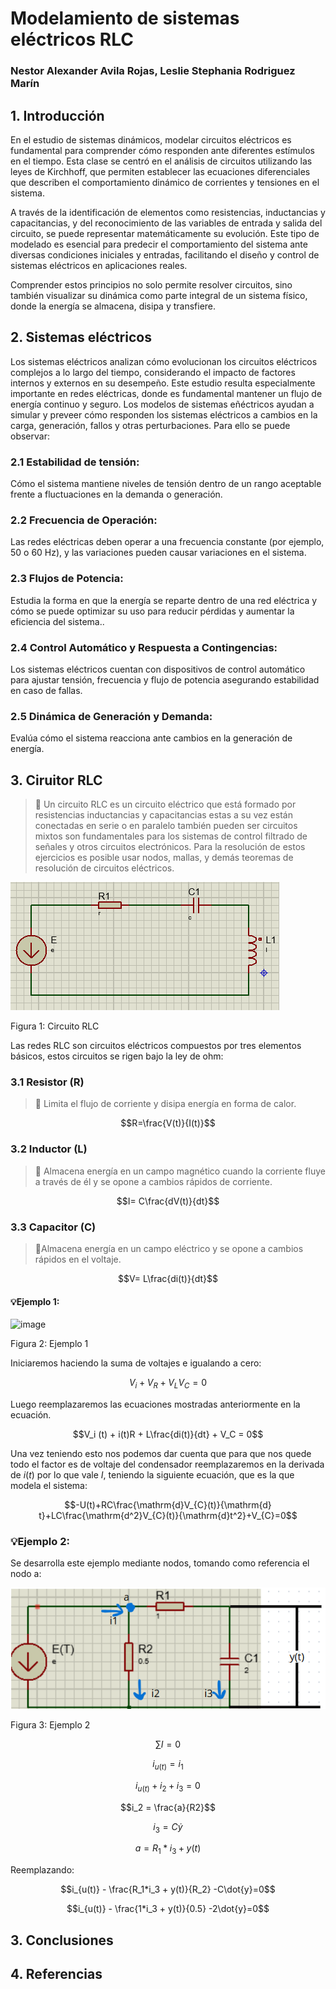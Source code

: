 # Modelamiento de sistemas eléctricos RLC
### Nestor Alexander Avila Rojas, Leslie Stephania Rodriguez Marín
## 1. Introducción
En el estudio de sistemas dinámicos, modelar circuitos eléctricos es fundamental para comprender cómo responden ante diferentes estímulos en el tiempo. Esta clase se centró en el análisis de circuitos utilizando las leyes de Kirchhoff, que permiten establecer las ecuaciones diferenciales que describen el comportamiento dinámico de corrientes y tensiones en el sistema.

A través de la identificación de elementos como resistencias, inductancias y capacitancias, y del reconocimiento de las variables de entrada y salida del circuito, se puede representar matemáticamente su evolución. Este tipo de modelado es esencial para predecir el comportamiento del sistema ante diversas condiciones iniciales y entradas, facilitando el diseño y control de sistemas eléctricos en aplicaciones reales.

Comprender estos principios no solo permite resolver circuitos, sino también visualizar su dinámica como parte integral de un sistema físico, donde la energía se almacena, disipa y transfiere.
## 2. Sistemas eléctricos
Los sistemas eléctricos analizan cómo evolucionan los circuitos eléctricos complejos a lo largo del tiempo, considerando el impacto de factores internos y externos en su desempeño. Este estudio resulta especialmente importante en redes eléctricas, donde es fundamental mantener un flujo de energía continuo y seguro.
Los modelos de sistemas eñéctricos ayudan a simular y preveer cómo responden los sistemas eléctricos a cambios en la carga, generación, fallos y otras perturbaciones. Para ello se puede observar:

### 2.1 Estabilidad de tensión: 
Cómo el sistema mantiene niveles de tensión dentro de un rango aceptable frente a fluctuaciones en la demanda o generación.

### 2.2 Frecuencia de Operación: 
Las redes eléctricas deben operar a una frecuencia constante (por ejemplo, 50 o 60 Hz), y las variaciones pueden causar variaciones en el sistema.

### 2.3 Flujos de Potencia: 
Estudia la forma en que la energía se reparte dentro de una red eléctrica y cómo se puede optimizar su uso para reducir pérdidas y aumentar la eficiencia del sistema..

### 2.4 Control Automático y Respuesta a Contingencias:
Los sistemas eléctricos cuentan con dispositivos de control automático para ajustar tensión, frecuencia y flujo de potencia asegurando estabilidad en caso de fallas.

### 2.5 Dinámica de Generación y Demanda:
Evalúa cómo el sistema reacciona ante cambios en la generación de energía.
## 3. Ciruitor RLC
>🔑 Un circuito RLC es un circuito eléctrico que está formado por resistencias inductancias y capacitancias estas a su vez están conectadas en serie o en paralelo también pueden ser circuitos mixtos son fundamentales para los sistemas de control filtrado de señales y otros circuitos electrónicos. Para la resolución de estos ejercicios es posible usar nodos, mallas, y demás teoremas de resolución de circuitos eléctricos.
>
![Figura 1](Imagenesf/rlc.png)

Figura 1: Circuito RLC

Las redes RLC son circuitos eléctricos compuestos por tres elementos básicos, estos circuitos se rigen bajo la ley de ohm:

### 3.1 Resistor (R)
>🔑 Limita el flujo de corriente y disipa energía en forma de calor.

$$R=\frac{V(t)}{I(t)}$$

### 3.2 Inductor (L)
>🔑 Almacena energía en un campo magnético cuando la corriente fluye a través de él y se opone a cambios rápidos de corriente.

$$I= C\frac{dV(t)}{dt}$$
### 3.3 Capacitor (C)
>🔑Almacena energía en un campo eléctrico y se opone a cambios rápidos en el voltaje.

$$V= L\frac{di(t)}{dt}$$

#### 💡Ejemplo 1:

![image](https://github.com/user-attachments/assets/c25c2e1c-5cd9-41b0-a014-92bb979aec6c)

Figura 2: Ejemplo 1

Iniciaremos haciendo la suma de voltajes e igualando a cero:

$$V_i + V_R + V_L V_C = 0$$

Luego reemplazaremos las ecuaciones mostradas anteriormente en la ecuación.

$$V_i (t) + i(t)R + L\frac{di(t)}{dt} + V_C = 0$$

Una vez teniendo esto nos podemos dar cuenta que para que nos quede todo el factor es de voltaje del condensador reemplazaremos en la derivada de $i(t)$ por lo que vale $I$, teniendo la siguiente ecuación, que es la que modela el sistema:

$$-U(t)+RC\frac{\mathrm{d}V_{C}(t)}{\mathrm{d} t}+LC\frac{\mathrm{d^2}V_{C}(t)}{\mathrm{d}t^2}+V_{C}=0$$

### 💡Ejemplo 2:
Se desarrolla este ejemplo mediante nodos, tomando como referencia el nodo a:

![Figura 3](Imagenesf/ejemplo2.png)

Figura 3: Ejemplo 2

$$\sum I = 0$$

$$i_{u(t)} = i_1$$

$$i_{u(t)}+i_2+i_3=0$$

$$i_2 = \frac{a}{R2}$$

$$i_3 = C\dot{y}$$

$$a = R_1*i_3 + y(t)$$

Reemplazando:

$$i_{u(t)} - \frac{R_1*i_3 + y(t)}{R_2} -C\dot{y}=0$$

$$i_{u(t)} - \frac{1*i_3 + y(t)}{0.5} -2\dot{y}=0$$

## 3. Conclusiones
## 4. Referencias
